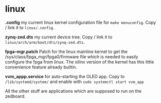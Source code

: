 # linux

__.config__ my current linux kernel configuration file for `make menuconfig`.
Copy / link it to `linux/.config`.

__zynq-zed.dts__ my current device tree.
Copy / link it to `linux/arch/arm/boot/dts/zynq-zed.dts`.

__fpga-mgr.patch__ Patch for the linux mainline kernel to get the /sys/class/fpga_mgr/fpga0/firmware file which is needed to easily configure the fpga from linux. The xilinx version of the kernel has this little convenience feature already builtin.

__vvm_appp.service__ for auto-starting the OLED app. Copy to `/lib/systemd/system/` and enable with `sudo systemctl start vvm_app`

All the other stuff are applications which are supposed to run on the zedboard.
